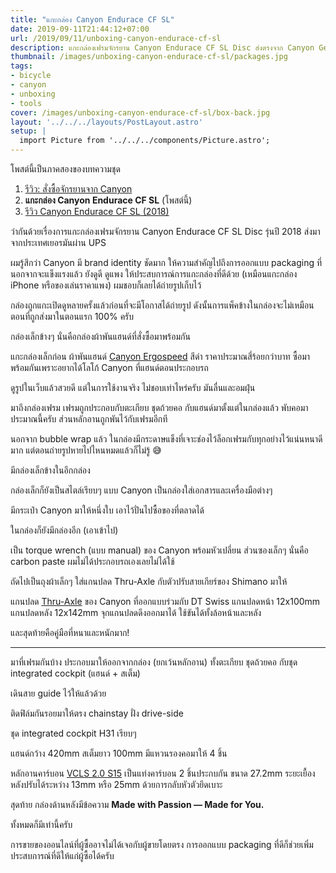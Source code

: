 ```yaml
---
title: "แกะกล่อง Canyon Endurace CF SL"
date: 2019-09-11T21:44:12+07:00
url: /2019/09/11/unboxing-canyon-endurace-cf-sl
description: แกะกล่องเฟรมจักรยาน Canyon Endurace CF SL Disc ส่งตรงจาก Canyon Germany
thumbnail: /images/unboxing-canyon-endurace-cf-sl/packages.jpg
tags:
- bicycle
- canyon
- unboxing
- tools
cover: /images/unboxing-canyon-endurace-cf-sl/box-back.jpg
layout: '../../../layouts/PostLayout.astro'
setup: |
  import Picture from '../../../components/Picture.astro';
---
```


โพสต์นี้เป็นภาคสองของบทความชุด

1. [รีวิว: สั่งซื้อจักรยานจาก Canyon](https://armno.in.th/2019/01/28/ordering-a-canyon-bike-review/)
2. **แกะกล่อง Canyon Endurace CF SL** (โพสต์นี้)
3. [รีวิว Canyon Endurace CF SL (2018)](https://armno.in.th/2021/07/28/canyon-endurace-cf-sl-2018-review/)

ว่ากันด้วยเรื่องการแกะกล่องเฟรมจักรยาน Canyon Endurace CF SL Disc รุ่นปี 2018 ส่งมาจากประเทศเยอรมันผ่าน UPS

ผมรู้สึกว่า Canyon มี brand identity ชัดมาก
ให้ความสำคัญไปถึงการออกแบบ packaging ที่นอกจากจะแข็งแรงแล้ว
ยังดูดี ดูแพง ให้ประสบการณ์การแกะกล่องที่ดีด้วย (เหมือนแกะกล่อง iPhone หรือของเล่นราคาแพง)
ผมชอบก็เลยได้ถ่ายรูปเก็บไว้

<p class="message--warning">
กล่องถูกแกะเปิดดูหลายครั้งแล้วก่อนที่จะมีโอกาสได้ถ่ายรูป
ดังนั้นการแพ็คข้างในกล่องจะไม่เหมือนตอนที่ถูกส่งมาในตอนแรก 100% ครับ
</p>

<Picture
  src="/images/unboxing-canyon-endurace-cf-sl/box-front.jpg"
  alt="กล่อง Canyon Endurace CF SL"
  ratio="3-2"
  caption="กล่อง Canyon Endurace ด้านหน้า"
/>

กล่องเล็กข้างๆ นั่นคือกล่องผ้าพันแฮนด์ที่สั่งซื้อมาพร้อมกัน

<Picture
  src="/images/unboxing-canyon-endurace-cf-sl/packages.jpg"
  alt="กล่องด้านข้าง"
  ratio="3-2"
/>

แกะกล่องเล็กก่อน ผ้าพันแฮนด์ [Canyon Ergospeed](https://www.canyon.com/en-th/gear/components/grips-and-tape/bar-tape/canyon-ergospeed-gel-bar-tape/9100403.html) สีดำ ราคาประมาณสี่ร้อยกว่าบาท
ซื้อมาพร้อมกันเพราะอยากได้โลโก้ Canyon ที่แฮนด์ตอนประกอบรถ

ดูรูปในเว็บแล้วสวยดี แต่ในการใช้งานจริง ไม่ชอบเท่าไหร่ครับ มันลื่นและอมฝุ่น

<Picture
  src="/images/unboxing-canyon-endurace-cf-sl/bar-tape.jpg"
  alt="ผ้าพันแฮนด์ Canyon"
  ratio="3-2"
  caption="ผ้าพันแฮนด์ Canyon"
/>

มาถึงกล่องเฟรม เฟรมถูกประกอบกับตะเกียบ ชุดถ้วยคอ กับแฮ​นด์มาตั้งแต่ในกล่องแล้ว
พับคอมาประมาณนี้ครับ ส่วนหลักอานถูกพันไว้กับเฟรมอีกที

นอกจาก bubble wrap แล้ว ในกล่องมีกระดาษแข็งที่เจาะช่องไว้ล็อกเฟรมกับทุกอย่างไว้แน่นหนาดีมาก
แต่ตอนถ่ายรูปหายไปไหนหมดแล้วก็ไม่รู้ 😅

<Picture
  src="/images/unboxing-canyon-endurace-cf-sl/top.jpg"
  alt="เปิดกล่องจากด้านบน"
  ratio="3-2"
/>

มีกล่องเล็กข้างในอีกกล่อง

<Picture
  src="/images/unboxing-canyon-endurace-cf-sl/opened.jpg"
  alt="ข้างในกล่องมีเฟรมจักรยาน กับกล่องเล็กๆ อีกหนึ่งใบ"
  ratio="3-2"
/>

กล่องเล็กก็ยังเป็นสไตล์เรียบๆ แบบ Canyon เป็นกล่องใส่เอกสารและเครื่องมือต่างๆ

<Picture
  src="/images/unboxing-canyon-endurace-cf-sl/small-box.jpg"
  alt="กล่องอุปกรณ์"
  ratio="3-2"
/>

<Picture
  src="/images/unboxing-canyon-endurace-cf-sl/for-you.jpg"
  alt="ข้างในกล่องอุปกรณ์"
  ratio="3-2"
  caption="ข้างในมีแถบคาดที่เขียนว่า FOR YOU รู้สึกเป็นคนพิเศษขึ้นมาทันที"
/>

<Picture
  src="/images/unboxing-canyon-endurace-cf-sl/stripe.jpg"
  alt="แถบคาดที่มีโลโก้ Canyon"
  ratio="3-2"
  caption="รายละเอียดเล็กๆ น้อยๆ: แถบคาดเกี่ยวกันด้วยโลโก้ของ Canyon"
/>

มีกระเป๋า Canyon มาให้หนึ่งใบ เอาไว้ปั่นไปซื้อของที่ตลาดได้

<Picture
  src="/images/unboxing-canyon-endurace-cf-sl/bag.jpg"
  alt="กระเป๋า Canyon"
  ratio="3-2"
  caption="กระเป๋า Canyon"
/>

ในกล่องก็ยังมีกล่องอีก (เอาเข้าไป)

เป็น torque wrench (แบบ manual) ของ Canyon พร้อมหัวเปลี่ยน ส่วนซองเล็กๆ นั่นคือ carbon paste
ผมไม่ได้ประกอบรถเองเลยไม่ได้ใช้

<Picture
  src="/images/unboxing-canyon-endurace-cf-sl/tools.jpg"
  alt="torque wrench ของ Canyon"
  ratio="3-2"
/>

ถัดไปเป็นถุงผ้าเล็กๆ ใส่แกนปลด Thru-Axle กับตัวปรับสายเกียร์ของ Shimano มาให้

<Picture
  src="/images/unboxing-canyon-endurace-cf-sl/thru-axles.jpg"
  alt="DT Swiss Thru-Axle"
  ratio="3-2"
/>

แกนปลด [Thru-Axle](https://www.canyon.com/en-th/gear/components/wheels/thru-axles/canyon-dt-swiss-road-thru-axle/9100565.html) ของ Canyon ที่ออกแบบร่วมกับ DT Swiss
แกนปลดหน้า 12x100mm แกนปลดหลัง 12x142mm จุกแกนปลดดึงออกมาได้ ใช้ขันได้ทั้งล้อหน้าและหลัง

<Picture
  src="/images/unboxing-canyon-endurace-cf-sl/thru-axles-2.jpg"
  alt="Canyon DT Swiss Thru-Axle"
  ratio="3-2"
/>

และสุดท้ายคือคู่มือที่หนาและหนักมาก!

<Picture
  src="/images/unboxing-canyon-endurace-cf-sl/manual.jpg"
  alt="คู่มือ Canyon Bike"
  ratio="3-2"
/>

---

มาที่เฟรมกันบ้าง ประกอบมาให้ออกจากกล่อง (ยกเว้นหลักอาน) ทั้งตะเกียบ ชุดถ้วยคอ กับชุด integrated cockpit (แฮนด์ + สเต็ม)

<Picture
  src="/images/unboxing-canyon-endurace-cf-sl/frame.jpg"
  alt="เฟรม Canyon Endurace"
  ratio="3-2"
/>

เดินสาย guide ไว้ให้แล้วด้วย

<Picture
  src="/images/unboxing-canyon-endurace-cf-sl/frame-2.jpg"
  alt="เฟรม Canyon Endurace จากด้านบน"
  ratio="3-2"
/>

<Picture
  src="/images/unboxing-canyon-endurace-cf-sl/frame-3.jpg"
  alt="โลโก้ Canyon บนเฟรม Canyon Endurace"
  ratio="3-2"
/>

ติดฟิล์มกันรอยมาให้ตรง chainstay ฝั่ง drive-side

<Picture
  src="/images/unboxing-canyon-endurace-cf-sl/chainstay.jpg"
  alt="chainstay ที่ติดฟิล์มกันรอยมาจากโรงงาน"
  ratio="3-2"
/>

ชุด integrated cockpit H31 เรียบๆ

<Picture
  src="/images/unboxing-canyon-endurace-cf-sl/cockpit.jpg"
  alt="H31 Integrated Cockpit"
  ratio="3-2"
/>

แฮนด์กว้าง 420mm สเต็มยาว 100mm มีแหวนรองคอมาให้ 4 ชิ้น

<Picture
  src="/images/unboxing-canyon-endurace-cf-sl/h31-bar.jpg"
  alt="Canyon H31 Bar"
  ratio="3-2"
/>

หลักอานคาร์บอน [VCLS 2.0 S15](https://www.canyon.com/en-th/gear/components/posts-and-clamps/seatposts/canyon-s15-vcls-cf-seatpost/148287.html)
เป็นแท่งคาร์บอน 2 ชิ้นประกบกัน ขนาด 27.2mm
ระยะเยื้องหลังปรับได้ระหว่าง 13mm หรือ 25mm
ด้วยการกลับหัวตัวยึดเบาะ

<Picture
  src="/images/unboxing-canyon-endurace-cf-sl/seatpost.jpg"
  alt="หลักอาน Canyon S15"
  ratio="3-2"
/>

<Picture
  src="/images/unboxing-canyon-endurace-cf-sl/dropout.jpg"
  alt="dropout"
  ratio="3-2"
/>

สุดท้าย กล่องด้านหลังมีข้อความ **Made with Passion &mdash; Made for You.**

<Picture
  src="/images/unboxing-canyon-endurace-cf-sl/box-back.jpg"
  alt="กล่อง Canyon Endurace CF SL"
  ratio="3-2"
/>

ทั้งหมดก็มีเท่านี้ครับ

การขายของออนไลน์ที่ผู้ซื้ออาจไม่ได้เจอกับผู้ขายโดยตรง การออกแบบ packaging ที่ดีก็ช่วยเพิ่มประสบการณ์ที่ดีให้แก่ผู้ซื้อได้ครับ
